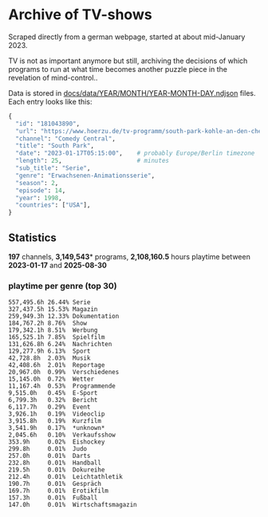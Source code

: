 # Archive of TV-shows

Scraped directly from a german webpage, started at about mid-January 2023.

TV is not as important anymore but still, archiving the decisions of which programs to run at what time
becomes another puzzle piece in the revelation of mind-control.. 

Data is stored in [docs/data/YEAR/MONTH/YEAR-MONTH-DAY.ndjson](docs/data/) files. 
Each entry looks like this:

```python
{
  "id": "181043890", 
  "url": "https://www.hoerzu.de/tv-programm/south-park-kohle-an-den-chefkoch/bid_181043890/", 
  "channel": "Comedy Central", 
  "title": "South Park", 
  "date": "2023-01-17T05:15:00",    # probably Europe/Berlin timezone 
  "length": 25,                     # minutes 
  "sub_title": "Serie", 
  "genre": "Erwachsenen-Animationsserie", 
  "season": 2, 
  "episode": 14, 
  "year": 1998, 
  "countries": ["USA"],
}
```

## Statistics

**197** channels, **3,149,543*** programs, **2,108,160.5** hours playtime between **2023-01-17** and **2025-08-30**


### playtime per genre (top 30)

    557,495.6h 26.44% Serie
    327,437.5h 15.53% Magazin
    259,949.3h 12.33% Dokumentation
    184,767.2h 8.76%  Show
    179,342.1h 8.51%  Werbung
    165,525.1h 7.85%  Spielfilm
    131,626.8h 6.24%  Nachrichten
    129,277.9h 6.13%  Sport
    42,728.8h  2.03%  Musik
    42,408.6h  2.01%  Reportage
    20,967.0h  0.99%  Verschiedenes
    15,145.0h  0.72%  Wetter
    11,167.4h  0.53%  Programmende
    9,515.0h   0.45%  E-Sport
    6,799.3h   0.32%  Bericht
    6,117.7h   0.29%  Event
    3,926.1h   0.19%  Videoclip
    3,915.8h   0.19%  Kurzfilm
    3,541.9h   0.17%  *unknown*
    2,045.6h   0.10%  Verkaufsshow
    353.9h     0.02%  Eishockey
    299.8h     0.01%  Judo
    257.0h     0.01%  Darts
    232.8h     0.01%  Handball
    219.5h     0.01%  Dokureihe
    212.4h     0.01%  Leichtathletik
    190.7h     0.01%  Gespräch
    169.7h     0.01%  Erotikfilm
    157.3h     0.01%  Fußball
    147.0h     0.01%  Wirtschaftsmagazin
